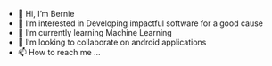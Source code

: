 - 👋 Hi, I’m Bernie
- 👀 I’m interested in Developing impactful software for a good cause
- 🌱 I’m currently learning Machine Learning
- 💞️ I’m looking to collaborate on android applications
- 📫 How to reach me ...

<!---
EducatedBernie/EducatedBernie is a ✨ special ✨ repository because its `README.md` (this file) appears on your GitHub profile.
You can click the Preview link to take a look at your changes.
--->
